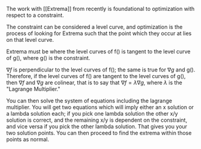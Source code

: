 
The work with [[Extrema]] from recently is foundational to optimization with respect to a constraint.

The constraint can be considered a level curve, and optimization is the process of looking for Extrema such that the point which they occur at lies on that level curve.

Extrema must be where the level curves of f() is tangent to the level curve of g(), where g() is the constraint.

$\nabla f$ is perpendicular to the level curves of f(); the same is true for $\nabla g$ and g().
Therefore, if the level curves of f() are tangent to the level curves of g(), then $\nabla f$ and $\nabla g$ are colinear, that is to say that $\nabla f = \lambda \nabla g$, where $\lambda$ is the "Lagrange Multiplier."

You can then solve the system of equations including the lagrange multiplier. You will get two equations which will imply either an x solution or a lambda solution each; if you pick one lambda solution the other x/y solution is correct, and the remaining x/y is dependent on the constraint, and vice versa if you pick the other lambda solution. That gives you your two solution points. You can then proceed to find the extrema within those points as normal.